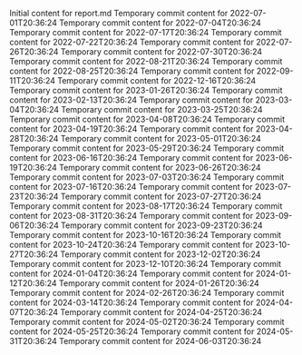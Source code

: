 Initial content for report.md
Temporary commit content for 2022-07-01T20:36:24
Temporary commit content for 2022-07-04T20:36:24
Temporary commit content for 2022-07-17T20:36:24
Temporary commit content for 2022-07-22T20:36:24
Temporary commit content for 2022-07-26T20:36:24
Temporary commit content for 2022-07-30T20:36:24
Temporary commit content for 2022-08-21T20:36:24
Temporary commit content for 2022-08-25T20:36:24
Temporary commit content for 2022-09-11T20:36:24
Temporary commit content for 2022-12-16T20:36:24
Temporary commit content for 2023-01-26T20:36:24
Temporary commit content for 2023-02-13T20:36:24
Temporary commit content for 2023-03-04T20:36:24
Temporary commit content for 2023-03-25T20:36:24
Temporary commit content for 2023-04-08T20:36:24
Temporary commit content for 2023-04-19T20:36:24
Temporary commit content for 2023-04-28T20:36:24
Temporary commit content for 2023-05-01T20:36:24
Temporary commit content for 2023-05-29T20:36:24
Temporary commit content for 2023-06-16T20:36:24
Temporary commit content for 2023-06-19T20:36:24
Temporary commit content for 2023-06-26T20:36:24
Temporary commit content for 2023-07-03T20:36:24
Temporary commit content for 2023-07-16T20:36:24
Temporary commit content for 2023-07-23T20:36:24
Temporary commit content for 2023-07-27T20:36:24
Temporary commit content for 2023-08-17T20:36:24
Temporary commit content for 2023-08-31T20:36:24
Temporary commit content for 2023-09-06T20:36:24
Temporary commit content for 2023-09-23T20:36:24
Temporary commit content for 2023-10-16T20:36:24
Temporary commit content for 2023-10-24T20:36:24
Temporary commit content for 2023-10-27T20:36:24
Temporary commit content for 2023-12-02T20:36:24
Temporary commit content for 2023-12-10T20:36:24
Temporary commit content for 2024-01-04T20:36:24
Temporary commit content for 2024-01-12T20:36:24
Temporary commit content for 2024-01-26T20:36:24
Temporary commit content for 2024-02-26T20:36:24
Temporary commit content for 2024-03-14T20:36:24
Temporary commit content for 2024-04-07T20:36:24
Temporary commit content for 2024-04-25T20:36:24
Temporary commit content for 2024-05-02T20:36:24
Temporary commit content for 2024-05-25T20:36:24
Temporary commit content for 2024-05-31T20:36:24
Temporary commit content for 2024-06-03T20:36:24
